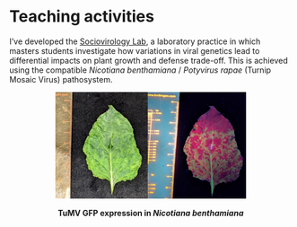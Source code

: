 Teaching activities
================

I’ve developed the [Sociovirology
Lab](https://github.com/AimerGDiaz/Sociovirology_Lab), a laboratory
practice in which masters students investigate how variations in viral
genetics lead to differential impacts on plant growth and defense
trade-off. This is achieved using the compatible *Nicotiana benthamiana*
/ *Potyvirus rapae* (Turnip Mosaic Virus) pathosystem.

<div style="text-align: center;">

<figure>
<img src="images/TuMV_GFP.png" style="width: 80%;
height: auto"/>
<figcaption style="margin-top: 10px;">

<strong>TuMV GFP expression in *Nicotiana benthamiana*</strong>

</figcaption>
</figure>

<a name="TuMV_GFP"></a>

</div>
